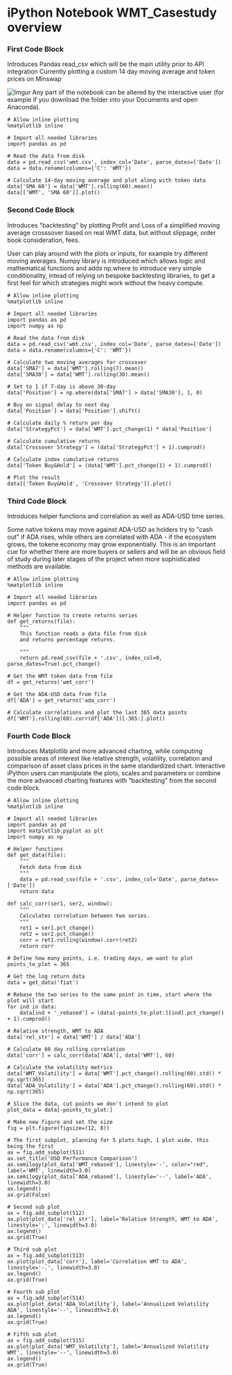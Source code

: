 # iPython Notebook WMT_Casestudy overview

### First Code Block
Introduces Pandas read_csv which will be the main utility prior to API integration
Currently plotting a custom 14 day moving average and token prices on Minswap

![Imgur](https://i.imgur.com/36OI07m.jpeg)
Any part of the notebook can be altered by the interactive user (for example if you download the folder into your Documents and open Anaconda).

```
# Allow inline plotting
%matplotlib inline

# Import all needed libraries
import pandas as pd

# Read the data from disk
data = pd.read_csv('wmt.csv', index_col='Date', parse_dates=['Date'])
data = data.rename(columns={'C': 'WMT'})

# Calculate 14-day moving average and plot along with token data
data['SMA 60'] = data['WMT'].rolling(60).mean()
data[['WMT', 'SMA 60']].plot()
```

### Second Code Block
Introduces "backtesting" by plotting Profit and Loss of a simplified moving average crosssover based on real WMT data, but without slippage, order book consideration, fees.

User can play around with the plots or inputs, for example try different moving averages. Numpy library is introduced which allows logic and mathematical functions and adds np.where to introduce very simple conditionality, intead of relying on bespoke backtesting libraries, to get a first feel for which strategies might work without the heavy compute.

```
# Allow inline plotting
%matplotlib inline

# Import all needed libraries
import pandas as pd
import numpy as np

# Read the data from disk
data = pd.read_csv('wmt.csv', index_col='Date', parse_dates=['Date'])
data = data.rename(columns={'C': 'WMT'})

# Calculate two moving averages for crossover
data['SMA7'] = data['WMT'].rolling(7).mean()
data['SMA30'] = data['WMT'].rolling(30).mean()

# Set to 1 if 7-day is above 30-day
data['Position'] = np.where(data['SMA7'] > data['SMA30'], 1, 0)

# Buy on signal delay to next day
data['Position'] = data['Position'].shift()

# Calculate daily % return per day
data['StrategyPct'] = data['WMT'].pct_change(1) * data['Position']

# Calculate cumulative returns
data['Crossover Strategy'] = (data['StrategyPct'] + 1).cumprod()

# Calculate index cumulative returns
data['Token Buy&Hold'] = (data['WMT'].pct_change(1) + 1).cumprod()

# Plot the result
data[['Token Buy&Hold', 'Crossover Strategy']].plot()
```

### Third Code Block
Introduces helper functions and correlation as well as ADA-USD time series.

Some native tokens may move against ADA-USD as holders try to "cash out" if ADA rises, while others are correlated with ADA - if the ecosystem grows, the tokene economy may grow exponentially. This is an important cue for whether there are more buyers or sellers and will be an obvious field of study during later stages of the project when more sophisticated methods are available.

```
# Allow inline plotting
%matplotlib inline

# Import all needed libraries
import pandas as pd

# Helper function to create returns series
def get_returns(file):
    """
    This function reads a data file from disk
    and returns percentage returns.
    
    """
    return pd.read_csv(file + '.csv', index_col=0, parse_dates=True).pct_change()

# Get the WMT token data from file
df = get_returns('wmt_corr')

# Get the ADA-USD data from file
df['ADA'] = get_returns('ada_corr')

# Calculate correlations and plot the last 365 data points
df['WMT'].rolling(60).corr(df['ADA'])[-365:].plot()
```

### Fourth Code Block
Introduces Matplotlib and more advanced charting, while computing possible areas of interest like relative strength, volatility, correlation and comparison of asset class prices in the same standardized chart.
Interactive iPython users can manipulate the plots, scales and parameters or combine the more advanced charting features with "backtesting" from the second code block.

```
# Allow inline plotting
%matplotlib inline

# Import all needed libraries
import pandas as pd
import matplotlib.pyplot as plt
import numpy as np

# Helper functions
def get_data(file):
    """
    Fetch data from disk
    """
    data = pd.read_csv(file + '.csv', index_col='Date', parse_dates=['Date'])
    return data

def calc_corr(ser1, ser2, window):
    """
    Calculates correlation between two series.
    """
    ret1 = ser1.pct_change()
    ret2 = ser2.pct_change()
    corr = ret1.rolling(window).corr(ret2)
    return corr

# Define how many points, i.e. trading days, we want to plot
points_to_plot = 365

# Get the log return data
data = get_data('fiat')

# Rebase the two series to the same point in time, start where the plot will start
for ind in data:
    data[ind + '_rebased'] = (data[-points_to_plot:][ind].pct_change() + 1).cumprod()
    
# Relative strength, WMT to ADA
data['rel_str'] = data['WMT'] / data['ADA']

# Calculate 60 day rolling correlation
data['corr'] = calc_corr(data['ADA'], data['WMT'], 60)

# Calculate the volatility metrics
data['WMT_Volatility'] = data['WMT'].pct_change().rolling(60).std() * np.sqrt(365)
data['ADA_Volatility'] = data['ADA'].pct_change().rolling(60).std() * np.sqrt(365)

# Slice the data, cut points we don't intend to plot
plot_data = data[-points_to_plot:]

# Make new figure and set the size
fig = plt.figure(figsize=(12, 8))

# The first subplot, planning for 5 plots high, 1 plot wide, this being the first
ax = fig.add_subplot(511)
ax.set_title('USD Performance Comparison')
ax.semilogy(plot_data['WMT_rebased'], linestyle='-', color="red", label='WMT', linewidth=3.0)
ax.semilogy(plot_data['ADA_rebased'], linestyle='--', label='ADA', linewidth=3.0)
ax.legend()
ax.grid(False)

# Second sub plot
ax = fig.add_subplot(512)
ax.plot(plot_data['rel_str'], label='Relative Strength, WMT to ADA', linestyle=':', linewidth=3.0)
ax.legend()
ax.grid(True)

# Third sub plot
ax = fig.add_subplot(513)
ax.plot(plot_data['corr'], label='Correlation WMT to ADA', linestyle='-.', linewidth=3.0)
ax.legend()
ax.grid(True)

# Fourth sub plot
ax = fig.add_subplot(514)
ax.plot(plot_data['ADA_Volatility'], label='Annualized Volatility ADA', linestyle='--', linewidth=3.0)
ax.legend()
ax.grid(True)

# Fifth sub plot
ax = fig.add_subplot(515)
ax.plot(plot_data['WMT_Volatility'], label='Annualized Volatility WMT', linestyle='--', linewidth=3.0)
ax.legend()
ax.grid(True)
```

